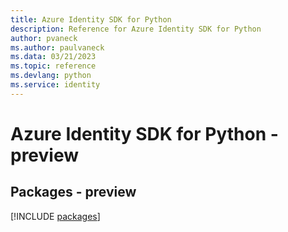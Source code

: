 ```yaml
---
title: Azure Identity SDK for Python
description: Reference for Azure Identity SDK for Python
author: pvaneck
ms.author: paulvaneck
ms.data: 03/21/2023
ms.topic: reference
ms.devlang: python
ms.service: identity
---
```

# Azure Identity SDK for Python - preview
## Packages - preview
[!INCLUDE [packages](identity-index.md)]